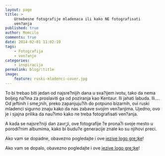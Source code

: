 ```yaml
---
layout: page
title: >
    Urnebesne fotografije mladenaca ili kako NE fotografisati
    ven?anja
published: true
author: Momcilo
comments: true
date: 2014-02-01 11:02:19
tags:
    - Fotografija
    - ven?anje
categories:
    - inspiracija
permalink: blog/:title 
image:
    feature: ruski-mladenci-cover.jpg
---
```

To bi trebao biti jedan od najsre?nijih dana u sva?ijem ‍ivotu, tako da nema boljeg na?ina za proslaviti ga od poziranja kao Kentaur. Ili jahati labuda. Ili&#8230;. Od jeftinih i smeڑnih, preko zapanjuju?ih do potpuno bizarnih, ovi ruski mladenci sigurno znaju kako da nas zabave svojim ven?anjima. Ujedno, ovo je i sjajna prilika da nau?imo kako ne treba fotografisati ven?anja.

A kada se najsre?niji dan zavrڑi, ove fotografije ?e prona?i svoje mesto u porodi?nim albumima, kako bi budu?e generacije znale ko su njihovi preci. 

Ako vam se dopadne, obavezno pogledajte i ove [jezive logo greڑke][1]!



















































Ako vam se dopalo, obavezno pogledajte i ove [jezive logo greڑke][1]!

 [1]: {{site.baseurl}}/blog/10-jezivih-logoa "10 jezivih logo greڑaka"